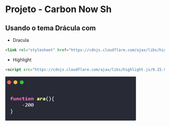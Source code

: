 # Projeto - Carbon Now Sh

## Usando o tema Drácula com 

- Dracula
``` html
<link rel="stylesheet" href="https://cdnjs.cloudflare.com/ajax/libs/highlight.js/9.15.9/styles/dracula.min.css"/> 
  ```
- Highlight

``` html 
<script src="https://cdnjs.cloudflare.com/ajax/libs/highlight.js/9.15.9/highlight.min.js"></script>
```

![Banana](assets/images/print.png)
